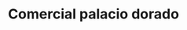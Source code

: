 ---
title: "Comercial palacio dorado"
url: /puerto-la-cruz/comercial-palacio-dorado/
shop: Dorfladen
---